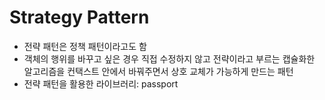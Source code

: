 # Strategy Pattern
- 전략 패턴은 정책 패턴이라고도 함
- 객체의 행위를 바꾸고 싶은 경우 직접 수정하지 않고 전략이라고 부르는 캡슐화한 알고리즘을
컨택스트 안에서 바꿔주면서 상호 교체가 가능하게 만드는 패턴
- 전략 패턴을 활용한 라이브러리: passport
